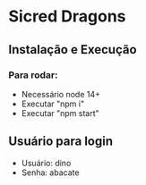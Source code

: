 # Sicred Dragons

## Instalação e Execução

### Para rodar:

- Necessário node 14+
- Executar "npm i"
- Executar "npm start"

## Usuário para login

- Usuário: dino
- Senha: abacate

